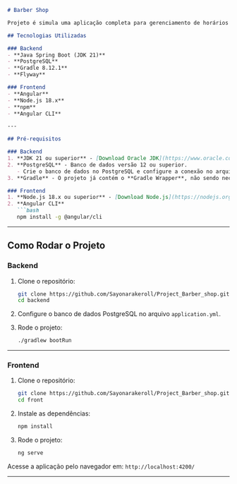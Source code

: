 ```markdown
# Barber Shop

Projeto é simula uma aplicação completa para gerenciamento de horários em uma barbearia. O sistema é dividido em **backend** e **frontend**, utilizando tecnologias modernas para garantir eficiência e usabilidade.

## Tecnologias Utilizadas

### Backend
- **Java Spring Boot (JDK 21)**
- **PostgreSQL**
- **Gradle 8.12.1**
- **Flyway**

### Frontend
- **Angular**
- **Node.js 18.x**
- **npm**
- **Angular CLI**

---

## Pré-requisitos

### Backend
1. **JDK 21 ou superior** - [Download Oracle JDK](https://www.oracle.com/java/technologies/javase-jdk21-downloads.html) ou [Adoptium](https://adoptium.net/).
2. **PostgreSQL** - Banco de dados versão 12 ou superior.
   - Crie o banco de dados no PostgreSQL e configure a conexão no arquivo `application.yml`.
3. **Gradle** - O projeto já contém o **Gradle Wrapper**, não sendo necessário instalar manualmente.

### Frontend
1. **Node.js 18.x ou superior** - [Download Node.js](https://nodejs.org/)
2. **Angular CLI**
   ```bash
   npm install -g @angular/cli
   ```

---

## Como Rodar o Projeto

### Backend

1. Clone o repositório:
   ```bash
   git clone https://github.com/Sayonarakeroll/Project_Barber_shop.git
   cd backend
   ```

2. Configure o banco de dados PostgreSQL no arquivo `application.yml`.

3. Rode o projeto:
   ```bash
   ./gradlew bootRun
   ```

---

### Frontend

1. Clone o repositório:
   ```bash
   git clone https://github.com/Sayonarakeroll/Project_Barber_shop.git
   cd front
   ```

2. Instale as dependências:
   ```bash
   npm install
   ```

3. Rode o projeto:
   ```bash
   ng serve
   ```

Acesse a aplicação pelo navegador em: `http://localhost:4200/`

---




